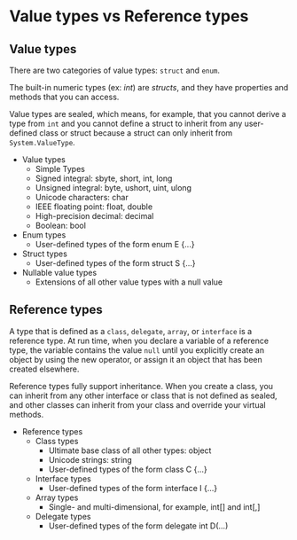 # Value types vs Reference types

## Value types

There are two categories of value types: `struct` and `enum`.

The built-in numeric types (ex: *int*) are *structs*, and they have properties and methods that you can access.

Value types are sealed, which means, for example, that you cannot derive a type from `int` and you cannot define a struct to inherit from any user-defined class or struct because a struct can only inherit from `System.ValueType`.

+ Value types
  + Simple Types
  + Signed integral: sbyte, short, int, long
  + Unsigned integral: byte, ushort, uint, ulong
  + Unicode characters: char
  + IEEE floating point: float, double
  + High-precision decimal: decimal
  + Boolean: bool
+ Enum types
  + User-defined types of the form enum E {...}
+ Struct types
  + User-defined types of the form struct S {...}
+ Nullable value types
  + Extensions of all other value types with a null value

## Reference types

A type that is defined as a `class`, `delegate`, `array`, or `interface` is a reference type. At run time, when you declare a variable of a reference type, the variable contains the value `null` until you explicitly create an object by using the new operator, or assign it an object that has been created elsewhere.

Reference types fully support inheritance. When you create a class, you can inherit from any other interface or class that is not defined as sealed, and other classes can inherit from your class and override your virtual methods.

+ Reference types
  + Class types
    + Ultimate base class of all other types: object
    + Unicode strings: string
    + User-defined types of the form class C {...}
  + Interface types
    + User-defined types of the form interface I {...}
  + Array types
    + Single- and multi-dimensional, for example, int[] and int[,]
  + Delegate types
    + User-defined types of the form delegate int D(...)